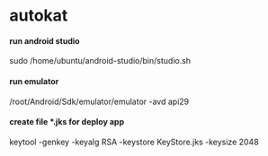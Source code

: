 # autokat

#### run android studio
sudo /home/ubuntu/android-studio/bin/studio.sh

#### run emulator
/root/Android/Sdk/emulator/emulator -avd api29

#### create file *.jks for deploy app
keytool -genkey -keyalg RSA -keystore KeyStore.jks -keysize 2048